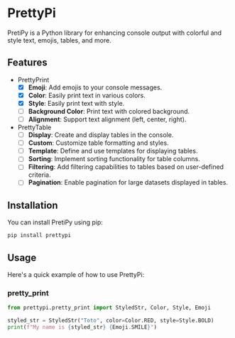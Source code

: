 # PrettyPi

PretiPy is a Python library for enhancing console output with colorful and style text, emojis, tables, and more.

## Features
- PrettyPrint
  - [x] **Emoji**: Add emojis to your console messages.
  - [x] **Color**: Easily print text in various colors.
  - [x] **Style**: Easily print text with style.
  - [ ] **Background Color**: Print text with colored background.
  - [ ] **Alignment**: Support text alignment (left, center, right).
- PrettyTable
  - [ ] **Display**: Create and display tables in the console.
  - [ ] **Custom**: Customize table formatting and styles.
  - [ ] **Template**: Define and use templates for displaying tables.
  - [ ] **Sorting**: Implement sorting functionality for table columns.
  - [ ] **Filtering**: Add filtering capabilities to tables based on user-defined criteria.
  - [ ] **Pagination**: Enable pagination for large datasets displayed in tables.

## Installation
You can install PretiPy using pip:

```bash
pip install prettypi
```

## Usage
Here's a quick example of how to use PrettyPi:

### pretty_print
```python
from prettypi.pretty_print import StyledStr, Color, Style, Emoji

styled_str = StyledStr("Toto", color=Color.RED, style=Style.BOLD)
print(f"My name is {styled_str} {Emoji.SMILE}")
```

